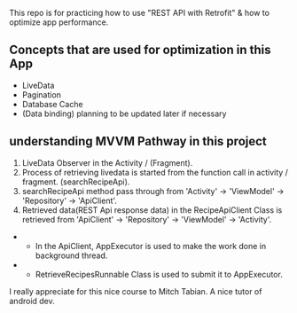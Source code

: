 This repo is for practicing how to use "REST API with Retrofit" & how to optimize app performance.

## Concepts that are used for optimization in this App

* LiveData
* Pagination
* Database Cache
* (Data binding) planning to be updated later if necessary

## understanding MVVM Pathway in this project

1. LiveData Observer in the Activity / (Fragment).
2. Process of retrieving livedata is started from the function call in activity / fragment. (searchRecipeApi).
3. searchRecipeApi method pass through from 'Activity' -> 'ViewModel' -> 'Repository' -> 'ApiClient'.
4. Retrieved data(REST Api response data) in the RecipeApiClient Class is retrieved from 'ApiClient' -> 'Repository' -> 'ViewModel' -> 'Activity'.

* + In the ApiClient, AppExecutor is used to make the work done in background thread.
* + RetrieveRecipesRunnable Class is used to submit it to AppExecutor.

I really appreciate for this nice course to Mitch Tabian. A nice tutor of android dev.


